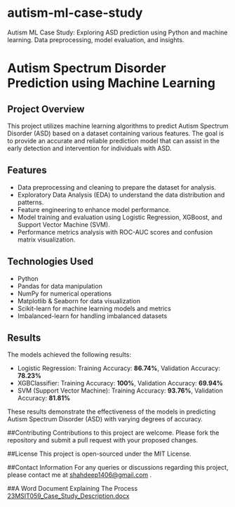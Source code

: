 # autism-ml-case-study
Autism ML Case Study: Exploring ASD prediction using Python and machine learning. Data preprocessing, model evaluation, and insights.

# Autism Spectrum Disorder Prediction using Machine Learning

## Project Overview
This project utilizes machine learning algorithms to predict Autism Spectrum Disorder (ASD) based on a dataset containing various features. The goal is to provide an accurate and reliable prediction model that can assist in the early detection and intervention for individuals with ASD.

## Features
- Data preprocessing and cleaning to prepare the dataset for analysis.
- Exploratory Data Analysis (EDA) to understand the data distribution and patterns.
- Feature engineering to enhance model performance.
- Model training and evaluation using Logistic Regression, XGBoost, and Support Vector Machine (SVM).
- Performance metrics analysis with ROC-AUC scores and confusion matrix visualization.

## Technologies Used
- Python
- Pandas for data manipulation
- NumPy for numerical operations
- Matplotlib & Seaborn for data visualization
- Scikit-learn for machine learning models and metrics
- Imbalanced-learn for handling imbalanced datasets

## Results
The models achieved the following results:

- Logistic Regression: Training Accuracy: **86.74%**, Validation Accuracy: **78.23%**
- XGBClassifier: Training Accuracy: **100%**, Validation Accuracy: **69.94%**
- SVM (Support Vector Machine): Training Accuracy: **93.76%**, Validation Accuracy: **81.81%**

These results demonstrate the effectiveness of the models in predicting Autism Spectrum Disorder (ASD) with varying degrees of accuracy.

##Contributing
Contributions to this project are welcome. Please fork the repository and submit a pull request with your proposed changes.

##License
This project is open-sourced under the MIT License.

##Contact Information
For any queries or discussions regarding this project, please contact me at shahdeep1406@gmail.com .

##A Word Document Explaining The Process
[23MSIT059_Case_Study_Description.docx](https://github.com/user-attachments/files/16101872/23MSIT059_Case_Study_Description.docx)
